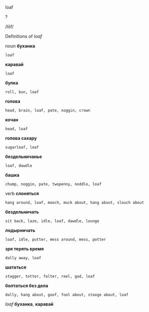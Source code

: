 loaf

?

/lōf/

Definitions of _loaf_

noun
**буханка**

    loaf
**каравай**

    loaf
**булка**

    roll, bun, loaf
**голова**

    head, brain, loaf, pate, noggin, crown
**кочан**

    head, loaf
**голова сахару**

    sugarloaf, loaf
**бездельничанье**

    loaf, dawdle
**башка**

    chump, noggin, pate, twopenny, noddle, loaf

verb
**слоняться**

    hang around, loaf, mooch, muck about, hang about, slouch about
**бездельничать**

    sit back, laze, idle, loaf, dawdle, lounge
**лодырничать**

    loaf, idle, putter, mess around, mess, potter
**зря терять время**

    dally away, loaf
**шататься**

    stagger, totter, falter, reel, gad, loaf
**болтаться без дела**

    dally, hang about, goof, fool about, stooge about, loaf

_loaf_
**буханка**, **каравай**